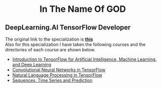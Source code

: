 <div align="center">
  <h1> In The Name Of GOD</h1>
  </div>
  
  
## DeepLearning.AI TensorFlow Developer

The original link to the specialization is **[this](https://www.coursera.org/professional-certificates/tensorflow-in-practice)**\
Also for this specialization I have taken the following courses and the directories of each course are shown below.

- [Introduction to TensorFlow for Artificial Intelligence, Machine Learning, and Deep Learning](https://github.com/FarshidNooshi/Tensorflow-Notebooks/tree/master/Tensorflow%20Developer/Introduction%20to%20TensorFlow%20for%20Artificial%20Intelligence%2C%20Machine%20Learning%2C%20and%20Deep%20Learning)
- [Convolutional Neural Networks in TensorFlow](https://github.com/FarshidNooshi/Tensorflow-notebooks/tree/master/Tensorflow%20Developer/Convolutional%20Neural%20Networks%20in%20TensorFlow)
- [Natural Language Processing in TensorFlow](https://github.com/FarshidNooshi/Tensorflow-notebooks/tree/master/Tensorflow%20Developer/Natural%20Language%20Processing%20in%20TensorFlow)
- [Sequences, Time Series and Prediction](https://github.com/FarshidNooshi/Tensorflow-notebooks/tree/master/Tensorflow%20Developer/Sequences%2C%20Time%20Series%20and%20Prediction)
